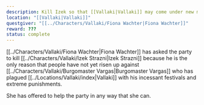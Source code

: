 ```yaml
---
description: Kill Izek so that [[Vallaki|Vallaki]] may come under new management
location: "[[Vallaki|Vallaki]]"
questgiver: "[[../Characters/Vallaki/Fiona Wachter|Fiona Wachter]]"
reward: ???
status: complete
---
```


[[../Characters/Vallaki/Fiona Wachter|Fiona Wachter]] has asked the party to kill [[../Characters/Vallaki/Izek Strazni|Izek Strazni]] because he is the only reason that people have not yet risen up against [[../Characters/Vallaki/Burgomaster Vargas|Burgomaster Vargas]] who has plagued [[../Locations/Vallaki/index|Vallaki]] with his incessant festivals and extreme punishments.

She has offered to help the party in any way that she can.